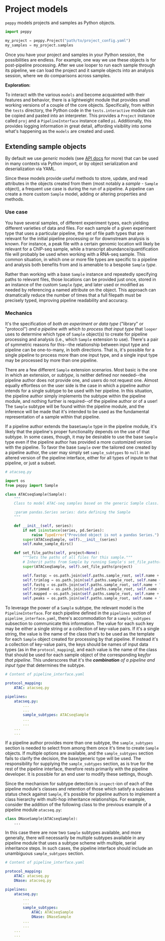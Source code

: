 # Project models

`peppy` models projects and samples as Python objects.

```python
import peppy

my_project = peppy.Project("path/to/project_config.yaml")
my_samples = my_project.samples
```

Once you have your project and samples in your Python session, the possibilities are endless. For example, one way we use these objects is for post-pipeline processing. After we use looper to run each sample through its pipeline, we can load the project and it sample objects into an analysis session, where we do comparisons across samples.

**Exploration:**

To interact with the various `models` and become acquainted with their
features and behavior, there is a lightweight module that provides small
working versions of a couple of the core objects. Specifically, from
within the `tests` directory, the Python code in the `tests.interactive`
module can be copied and pasted into an interpreter. This provides a
`Project` instance called `proj` and a `PipelineInterface` instance
called `pi`. Additionally, this provides logging information in great detail,
affording visibility into some what's happening as the `models` are created
and used.


## Extending sample objects

By default we use *generic* models (see [API docs](autodoc_build/peppy.md) for more) that can be used in many contexts
via Python import, or by object serialization and deserialization via YAML.

Since these models provide useful methods to store, update, and read attributes in the objects created from them
(most notably a *sample* - `Sample` object), a frequent use case is during the run of a pipeline.
A pipeline can create a more custom `Sample` model, adding or altering properties and methods.

### Use case

You have several samples, of different experiment types,
each yielding different varieties of data and files. For each sample of a given
experiment type that uses a particular pipeline, the set of file path types
that are relevant for the initial pipeline processing or for downstream
analysis is known. For instance, a peak file with a certain genomic location
will likely be relevant for a ChIP-seq sample, while a transcript
abundance/quantification file will probably be used when working with a RNA-seq
sample. This common situation, in which one or more file types are specific
to a pipeline and analysis both benefits from and is amenable to a bespoke
`Sample` *type*.

Rather than working with a base `Sample` instance and
repeatedly specifying paths to relevant files, those locations can be provided
just once, stored in an instance of the custom `Sample` *type*, and later
used or modified as needed by referencing a named attribute on the object.
This approach can dramatically reduce the number of times that a full filepath
must be precisely typed, improving pipeline readability and accuracy.

### Mechanics

It's the specification of *both an experiment or data type* ("library" or
"protocol") *and a pipeline with which to process that input type* that
`looper` uses to determine which type of `Sample` object(s) to create for
pipeline processing and analysis (i.e., which `Sample` extension to use).
There's a pair of symmetric reasons for this--the relationship between input
type and pipeline can be one-to-many, in both directions. That is, it's
possible for a single pipeline to process more than one input type, and a
single input type may be processed by more than one pipeline.

There are a few different `Sample` extension scenarios. Most basic is the
one in which an extension, or *subtype*, is neither defined nor needed--the
pipeline author does not provide one, and users do not request one. Almost
equally effortless on the user side is the case in which a pipeline author
intends for a single subtype to be used with her pipeline. In this situation,
the pipeline author simply implements the subtype within the pipeline module,
and nothing further is required--of the pipeline author or of a user! The
`Sample` subtype will be found within the pipeline module, and the inference
will be made that it's intended to be used as the fundamental representation
of a sample within that pipeline.

If a pipeline author extends the base`Sample` type in the pipeline module, it's
likely that the pipeline's proper functionality depends on the use of that subtype.
In some cases, though, it may be desirable to use the base `Sample` type even if
the pipeline author has provided a more customized version with the pipeline.
To favor the base `Sample` over the tailored one created by a pipeline author,
the user may simply set `sample_subtypes` to `null` in an altered version of the pipeline
interface, either for all types of inpute to that pipeline, or just a subset.


```python
# atacseq.py

import os
from peppy import Sample

class ATACseqSample(Sample):
    """
    Class to model ATAC-seq samples based on the generic Sample class.

    :param pandas.Series series: data defining the Sample
    """

    def __init__(self, series):
        if not isinstance(series, pd.Series):
            raise TypeError("Provided object is not a pandas Series.")
        super(ATACseqSample, self).__init__(series)
        self.make_sample_dirs()

    def set_file_paths(self, project=None):
        """Sets the paths of all files for this sample."""
        # Inherit paths from Sample by running Sample's set_file_paths()
        super(ATACseqSample, self).set_file_paths(project)

        self.fastqc = os.path.join(self.paths.sample_root, self.name + ".fastqc.zip")
        self.trimlog = os.path.join(self.paths.sample_root, self.name + ".trimlog.txt")
        self.fastq = os.path.join(self.paths.sample_root, self.name + ".fastq")
        self.trimmed = os.path.join(self.paths.sample_root, self.name + ".trimmed.fastq")
        self.mapped = os.path.join(self.paths.sample_root, self.name + ".bowtie2.bam")
        self.peaks = os.path.join(self.paths.sample_root, self.name + "_peaks.bed")
```


To leverage the power of a `Sample` subtype, the relevant model is the
`PipelineInterface`. For each pipeline defined in the `pipelines` section
of `pipeline_interface.yaml`, there's accommodation for a `sample_subtypes`
subsection to communicate this information. The value for each such key may be
either a single string or a collection of key-value pairs. If it's a single
string, the value is the name of the class that's to be used as the template
for each `Sample` object created for processing by that pipeline. If instead
it's a collection of key-value pairs, the keys should be names of input data
types (as in the `protocol_mapping`), and each value is the name of the class
that should be used for each sample object of the corresponding key*for that
pipeline*. This underscores that it's the ***combination** of a pipeline and input
type* that determines the subtype.


```yaml
# Content of pipeline_interface.yaml

protocol_mapping:
    ATAC: atacseq.py

pipelines:
    atacseq.py:
        ...
        ...
        sample_subtypes: ATACseqSample
        ...
        ...
    ...
    ...
```


If a pipeline author provides more than one subtype, the `sample_subtypes`
section is needed to select from among them once it's time to create
`Sample` objects. If multiple options are available, and the
`sample_subtypes` section fails to clarify the decision, the base/generic
type will be used. The responsibility for supplying the `sample_subtypes`
section, as is true for the rest of the pipeline interface, therefore rests
primarily with the pipeline developer. It is possible for an end user to
modify these settings, though.

Since the mechanism for subtype detection is `inspect`-ion of each of the
pipeline module's classes and retention of those which satisfy a subclass
status check against `Sample`, it's possible for pipeline authors to
implement a class hierarchy with multi-hop inheritance relationships. For
example, consider the addition of the following class to the previous example
of a pipeline module `atacseq.py`:


```python
class DNaseSample(ATACseqSample):
    ...
```

In this case there are now two `Sample` subtypes available, and more
generally, there will necessarily be multiple subtypes available in any
pipeline module that uses a subtype scheme with multiple, serial inheritance
steps. In such cases, the pipeline interface should include an unambiguous
`sample_subtypes` section.


```yaml
# Content of pipeline_interface.yaml

protocol_mapping:
    ATAC: atacseq.py
    DNase: atacseq.py

pipelines:
    atacseq.py:
        ...
        ...
        sample_subtypes:
            ATAC: ATACseqSample
            DNase: DNaseSample
        ...
        ...
    ...
    ...
```
